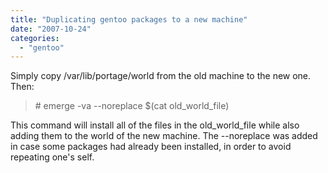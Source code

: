 ```yaml
---
title: "Duplicating gentoo packages to a new machine"
date: "2007-10-24"
categories: 
  - "gentoo"
---
```


Simply copy /var/lib/portage/world from the old machine to the new one. Then:

> \# emerge -va --noreplace $(cat old\_world\_file)

This command will install all of the files in the old\_world\_file while also adding them to the world of the new machine. The --noreplace was added in case some packages had already been installed, in order to avoid repeating one's self.
